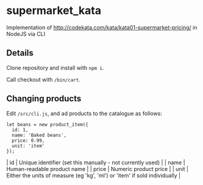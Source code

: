 # supermarket_kata
Implementation of http://codekata.com/kata/kata01-supermarket-pricing/ in NodeJS via CLI

## Details
Clone repository and install with `npm i`.

Call checkout with `/bin/cart`.

## Changing products
Edit `/src/cli.js`, and ad products to the catalogue as follows:

```
let beans = new product_item({
  id: 1, 
  name: 'Baked beans', 
  price: 0.99,
  unit: 'item'
});
```

| id | Unique identifier (set this manually - not currently used) |
| name | Human-readable product name |
| price | Numeric product price |
| unit | Either the units of measure (eg 'kg', 'ml') or 'item' if sold individually |
